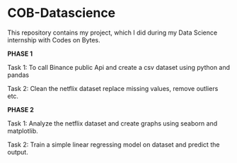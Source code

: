 # COB-Datascience
This repository contains my project, which I did during my Data Science internship with Codes on Bytes.

**PHASE 1**
  
  Task 1: To call Binance public Api and create a csv dataset using python and pandas
  
  Task 2: Clean the netflix dataset replace missing values, remove outliers etc.

**PHASE 2** 
  
  Task 1: Analyze the netflix dataset and create graphs using seaborn and matplotlib.
  
  Task 2: Train a simple linear regressing model on dataset and predict the output.
